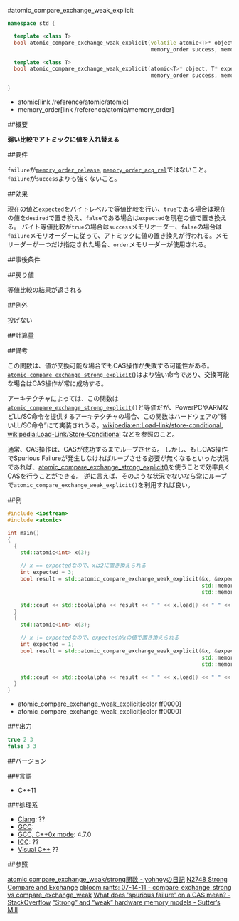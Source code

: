 #atomic_compare_exchange_weak_explicit
```cpp
namespace std {

  template <class T>
  bool atomic_compare_exchange_weak_explicit(volatile atomic<T>* object, T* expected, T desired,
                                             memory_order success, memory_order failure) noexcept;

  template <class T>
  bool atomic_compare_exchange_weak_explicit(atomic<T>* object, T* expected, T desired,
                                             memory_order success, memory_order failure) noexcept;

}
```
* atomic[link /reference/atomic/atomic]
* memory_order[link /reference/atomic/memory_order]

##概要

<b>弱い比較でアトミックに値を入れ替える</b>



##要件

`failure`が[`memory_order_release`](/reference/atomic/memory_order), [`memory_order_acq_rel`](/reference/atomic/memory_order)ではないこと。
`failure`が`success`よりも強くないこと。



##効果

現在の値と`expected`をバイトレベルで等値比較を行い、`true`である場合は現在の値を`desired`で置き換え、`false`である場合は`expected`を現在の値で置き換える。
バイト等値比較が`true`の場合は`success`メモリオーダー、`false`の場合は`failure`メモリオーダーに従って、アトミックに値の置き換えが行われる。メモリーダーが一つだけ指定された場合、`order`メモリーダーが使用される。



##事後条件



##戻り値

等値比較の結果が返される



##例外

投げない



##計算量



##備考

この関数は、値が交換可能な場合でもCAS操作が失敗する可能性がある。
[`atomic_compare_exchange_strong_explicit`](/reference/atomic/atomic_compare_exchange_strong_explicit)()はより強い命令であり、交換可能な場合はCAS操作が常に成功する。

アーキテクチャによっては、この関数は[`atomic_compare_exchange_strong_explicit`](/reference/atomic/atomic_compare_exchange_strong_explicit)`()`と等価だが、PowerPCやARMなどLL/SC命令を提供するアーキテクチャの場合、この関数はハードウェアの“弱いLL/SC命令”にて実装されうる。[wikipedia:en:Load-link/store-conditional](http://en.wikipedia.org/wiki/Load-link%2Fstore-conditional), [wikipedia:Load-Link/Store-Conditional](http://ja.wikipedia.org/wiki/Load-Link%2FStore-Conditional) などを参照のこと。

通常、CAS操作は、CASが成功するまでループさせる。
しかし、もしCAS操作でSpurious Failureが発生しなければループさせる必要が無くなるといった状況であれば、[atomic_compare_exchange_strong_explicit()](/reference/atomic/atomic_compare_exchange_strong_explicit)を使うことで効率良くCASを行うことができる。
逆に言えば、そのような状況でないなら常にループで`atomic_compare_exchange_weak_explicit()`を利用すれば良い。




##例

```cpp
#include <iostream>
#include <atomic>

int main()
{
  {
    std::atomic<int> x(3);

    // x == expectedなので、xは2に置き換えられる
    int expected = 3;
    bool result = std::atomic_compare_exchange_weak_explicit(&x, &expected, 2,
                                                             std::memory_order_acquire,
                                                             std::memory_order_acquire);

    std::cout << std::boolalpha << result << " " << x.load() << " " << expected << std::endl;
  }
  {
    std::atomic<int> x(3);

    // x != expectedなので、expectedがxの値で置き換えられる
    int expected = 1;
    bool result = std::atomic_compare_exchange_weak_explicit(&x, &expected, 2,
                                                             std::memory_order_acquire,
                                                             std::memory_order_acquire);

    std::cout << std::boolalpha << result << " " << x.load() << " " << expected << std::endl;
  }
}
```
* atomic_compare_exchange_weak_explicit[color ff0000]
* atomic_compare_exchange_weak_explicit[color ff0000]

###出力

```cpp
true 2 3
false 3 3
```

##バージョン


###言語


- C++11



###処理系

- [Clang](/implementation#clang): ??
- [GCC](/implementation#gcc): 
- [GCC, C++0x mode](/implementation#gcc): 4.7.0
- [ICC](/implementation#icc): ??
- [Visual C++](/implementation#visual_cpp) ??



##参照

[atomic compare_exchange_weak/strong関数 - yohhoyの日記](http://d.hatena.ne.jp/yohhoy/20120725/p1)
[N2748 Strong Compare and Exchange](http://www.open-std.org/jtc1/sc22/wg21/docs/papers/2008/n2748.html)
[cbloom rants: 07-14-11 - compare_exchange_strong vs compare_exchange_weak](http://cbloomrants.blogspot.jp/2011/07/07-14-11-compareexchangestrong-vs.html)
[What does 'spurious failure' on a CAS mean? - StackOverflow](http://stackoverflow.com/q/355365/463412)
[“Strong” and “weak” hardware memory models - Sutter’s Mill](http://herbsutter.com/2012/08/02/strong-and-weak-hardware-memory-models/)


